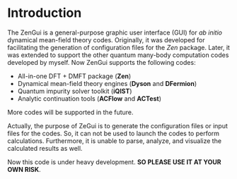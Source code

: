 # Introduction

The ZenGui is a general-purpose graphic user interface (GUI) for *ab initio* dynamical mean-field theory codes. Originally, it was developed for facilitating the generation of configuration files for the *Zen* package. Later, it was extended to support the other quantum many-body computation codes developed by myself. Now ZenGui supports the following codes:

* All-in-one DFT + DMFT package (**Zen**)
* Dynamical mean-field theory engines (**Dyson** and **DFermion**)
* Quantum impurity solver toolkit (**iQIST**)
* Analytic continuation tools (**ACFlow** and **ACTest**)

More codes will be supported in the future.

Actually, the purpose of ZeGui is to generate the configuration files or input files for the codes. So, it can not be used to launch the codes to perform calculations. Furthermore, it is unable to parse, analyze, and visualize the calculated results as well.

Now this code is under heavy development. **SO PLEASE USE IT AT YOUR OWN RISK**.
